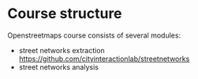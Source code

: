 # Course structure
Openstreetmaps course consists of several modules:
- street networks extraction https://github.com/cityinteractionlab/streetnetworks
- street networks analysis

